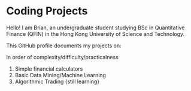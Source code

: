 # Coding Projects

Hello! I am Brian, an undergraduate student studying BSc in Quantitative Finance (QFIN) in the Hong Kong University of Science and Technology.

This GitHub profile documents my projects on:

In order of complexity/difficulty/practicalness

1) Simple financial calculators
2) Basic Data Mining/Machine Learning
3) Algorithmic Trading {still learning}
